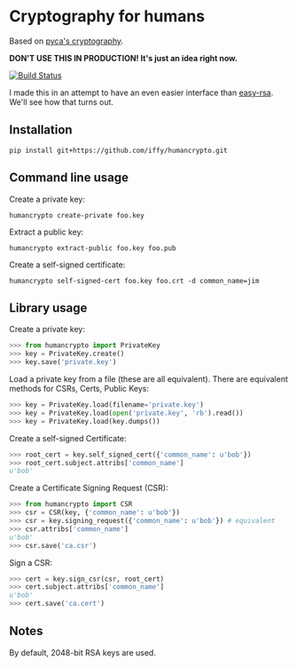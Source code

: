 # Cryptography for humans

Based on [pyca's cryptography](https://pypi.python.org/pypi/cryptography).

**DON'T USE THIS IN PRODUCTION!  It's just an idea right now.**

[![Build Status](https://travis-ci.org/iffy/humancrypto.svg?branch=master)](https://travis-ci.org/iffy/humancrypto)

I made this in an attempt to have an even easier interface than [easy-rsa](https://github.com/OpenVPN/easy-rsa). We'll see how that turns out.


## Installation

    pip install git+https://github.com/iffy/humancrypto.git


## Command line usage

Create a private key:

    humancrypto create-private foo.key

Extract a public key:

    humancrypto extract-public foo.key foo.pub

Create a self-signed certificate:

    humancrypto self-signed-cert foo.key foo.crt -d common_name=jim


## Library usage

Create a private key:

```python
>>> from humancrypto import PrivateKey
>>> key = PrivateKey.create()
>>> key.save('private.key')
```

Load a private key from a file (these are all equivalent).  There are equivalent methods for CSRs, Certs, Public Keys:

```python
>>> key = PrivateKey.load(filename='private.key')
>>> key = PrivateKey.load(open('private.key', 'rb').read())
>>> key = PrivateKey.load(key.dumps())
```

Create a self-signed Certificate:

```python
>>> root_cert = key.self_signed_cert({'common_name': u'bob'})
>>> root_cert.subject.attribs['common_name']
u'bob'
```

Create a Certificate Signing Request (CSR):

```python
>>> from humancrypto import CSR
>>> csr = CSR(key, {'common_name': u'bob'})
>>> csr = key.signing_request({'common_name': u'bob'}) # equivalent
>>> csr.attribs['common_name']
u'bob'
>>> csr.save('ca.csr')
```

Sign a CSR:

```python
>>> cert = key.sign_csr(csr, root_cert)
>>> cert.subject.attribs['common_name']
u'bob'
>>> cert.save('ca.cert')
```

<!--
XXX Verify that a certificate was signed by a private key:

```python
>>> key.verify(cert)
```

-->

<!--
XXX Verify a certificate with a CA certificate:

```python
>>> ca_cert.did_sign(presented_cert)
True
>>> presented_cert.attribs['common_name']
'foo'
```
-->


## Notes

By default, 2048-bit RSA keys are used.
